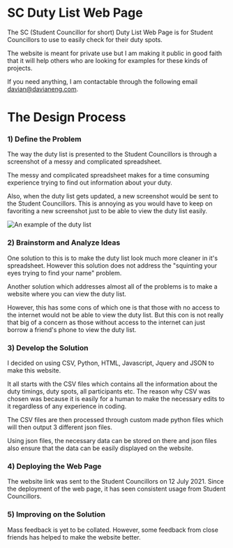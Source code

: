 ﻿# SC Duty List Web Page

The SC (Student Councillor for short) Duty List Web Page is for Student Councillors to use to easily check for their duty spots.

The website is meant for private use but I am making it public in good faith that it will help others who are looking for examples for these kinds of projects.

If you need anything, I am contactable through the following email davian@davianeng.com.

# The Design Process
### 1) Define the Problem
The way the duty list is presented to the Student Councillors is through a screenshot of a messy and complicated spreadsheet.

The messy and complicated spreadsheet makes for a time consuming experience trying to find out information about your duty.

Also, when the duty list gets updated, a new screenshot would be sent to the Student Councillors. This is annoying as you would have to keep on favoriting a new screenshot just to be able to view the duty list easily.

![An example of the duty list](https://www.davianeng.com/images/518fba3f-5023-4804-8611-e7707614d1ec.jpg)

### 2) Brainstorm and Analyze Ideas
One solution to this is to make the duty list look much more cleaner in it's spreadsheet. However this solution does not address the "squinting your eyes trying to find your name" problem.

Another solution which addresses almost all of the problems is to make a website where you can view the duty list. 

However, this has some cons of which one is that those with no access to the internet would not be able to view the duty list. But this con is not really that big of a concern as those without access to the internet can just borrow a friend's phone to view the duty list.

### 3) Develop the Solution
I decided on using CSV, Python, HTML, Javascript, Jquery and JSON to make this website.

It all starts with the CSV files which contains all the information about the duty timings, duty spots, all participants etc. The reason why CSV was chosen was because it is easily for a human to make the necessary edits to it regardless of any experience in coding.

The CSV files are then processed through custom made python files which will then output 3 different json files.

Using json files, the necessary data can be stored on there and json files also ensure that the data can be easily displayed on the website.

### 4) Deploying the Web Page
The website link was sent to the Student Councillors on 12 July 2021. Since the deployment of the web page, it has seen consistent usage from Student Councillors.

### 5) Improving on the Solution
Mass feedback is yet to be collated. However, some feedback from close friends has helped to make the website better.
